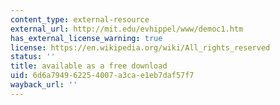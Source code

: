 ```yaml
---
content_type: external-resource
external_url: http://mit.edu/evhippel/www/democ1.htm
has_external_license_warning: true
license: https://en.wikipedia.org/wiki/All_rights_reserved
status: ''
title: available as a free download
uid: 6d6a7949-6225-4007-a3ca-e1eb7daf57f7
wayback_url: ''
---
```

